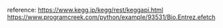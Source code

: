 reference:
https://www.kegg.jp/kegg/rest/keggapi.html
https://www.programcreek.com/python/example/93531/Bio.Entrez.efetch

